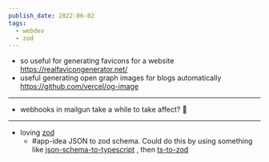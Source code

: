```yaml
---
publish_date: 2022-06-02
tags:
  - webdev
  - zod
---
```

- so useful for generating favicons for a website https://realfavicongenerator.net/
- useful generating open graph images for blogs automatically https://github.com/vercel/og-image

---

- webhooks in mailgun take a while to take affect? 🤔

---

- loving [zod](https://github.com/colinhacks/zod#basic-usage)
	- #app-idea JSON to zod schema. Could do this by using something like [json-schema-to-typescript](https://github.com/bcherny/json-schema-to-typescript) , then  [ts-to-zod](https://github.com/fabien0102/ts-to-zod)

